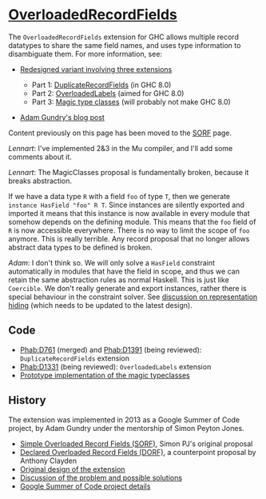 # [OverloadedRecordFields](records/overloaded-record-fields)


The `OverloadedRecordFields` extension for GHC allows multiple record datatypes to share the same field names, and uses type information to disambiguate them. For more information, see:

- [Redesigned variant involving three extensions](records/overloaded-record-fields/redesign)

  - Part 1: [DuplicateRecordFields](records/overloaded-record-fields/duplicate-record-fields) (in GHC 8.0)
  - Part 2: [OverloadedLabels](records/overloaded-record-fields/overloaded-labels) (aimed for GHC 8.0)
  - Part 3: [Magic type classes](records/overloaded-record-fields/magic-classes) (will probably not make GHC 8.0)
- [ Adam Gundry's blog post](http://www.well-typed.com/blog/2015/03/overloadedrecordfields-revived/)


Content previously on this page has been moved to the [SORF](records/overloaded-record-fields/sorf) page.

*Lennart*: I've implemented 2&3 in the Mu compiler, and I'll add some comments about it.

*Lennart*: The MagicClasses proposal is fundamentally broken, because it breaks abstraction.


If we have a data type `R` with a field `foo` of type `T`, then we generate `instance HasField "foo" R T`.
Since instances are silently exported and imported it means that this instance is now available in every module that somehow depends on the defining module.  This means that the `foo` field of `R` is now accessible everywhere.  There is no way to limit the scope of `foo` anymore.  This is really terrible.  Any record proposal that no longer allows abstract data types to be defined is broken.

*Adam*: I don't think so. We will only solve a `HasField` constraint automatically in modules that have the field in scope, and thus we can retain the same abstraction rules as normal Haskell. This is just like `Coercible`. We don't really generate and export instances, rather there is special behaviour in the constraint solver. See [discussion on representation hiding](records/overloaded-record-fields/design#representation-hiding) (which needs to be updated to the latest design).

## Code

- [ Phab:D761](https://phabricator.haskell.org/D761) (merged) and [ Phab:D1391](https://phabricator.haskell.org/D1391) (being reviewed): `DuplicateRecordFields` extension
- [ Phab:D1331](https://phabricator.haskell.org/D1331) (being reviewed): `OverloadedLabels` extension
- [ Prototype implementation of the magic typeclasses](https://github.com/adamgundry/records-prototype)

## History


The extension was implemented in 2013 as a Google Summer of Code project, by Adam Gundry under the mentorship of Simon Peyton Jones.

- [Simple Overloaded Record Fields (SORF)](records/overloaded-record-fields/sorf), Simon PJ's original proposal
- [Declared Overloaded Record Fields (DORF)](records/declared-overloaded-record-fields), a counterpoint proposal by Anthony Clayden
- [Original design of the extension](records/overloaded-record-fields/design)
- [Discussion of the problem and possible solutions](records)
- [ Google Summer of Code project details](http://www.google-melange.com/gsoc/project/google/gsoc2013/adamgundry/4766932662222848)